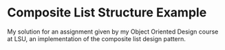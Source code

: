 # Composite List Structure Example
My solution for an assignment given by my Object Oriented Design course at LSU,
an implementation of the composite list design pattern.
